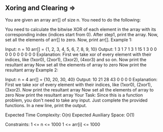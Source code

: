 Xoring and Clearing  =>
-------------------


You are given an array arr[] of size n. You need to do the following:

You need to calculate the bitwise XOR of each element in the array with its corresponding index (indices start from 0).
After step1, print the array.
Now, set all the elements of arr[] to zero.
Now, print arr[].
Example 1:

Input:
n = 10
arr[] = {1, 2, 3, 4, 5, 6, 7, 8, 9, 10}
Output:
1 3 1 7 1 3 1 15 1 3
0 0 0 0 0 0 0 0 0 0
Explanation:
First we take xor of every element with
their indices, like (1xor0), (2xor1), (3xor2), (4xor3) and so on.
Now print the resultant array
Now set all the elements of array to zero
Now print the resultant array
Example 2:

Input:
n = 4
arr[] = {10, 20, 30, 40}
Output:
10 21 28 43
0 0 0 0
Explanation:
First we take xor of every element with
their indices, like (1xor0), (2xor1), (3xor2).
Now print the resultant array
Now set all the elements of array to zero
Now print the resultant array
Your Task:
Since this is a function problem, you don't need to take any input. Just complete the provided functions. In a new line, print the output.

Expected Time Complexity: O(n)
Expected Auxiliary Space: O(1)

Constraints:
1 <= n <= 1000
1 <= arr[i] <= 1000

